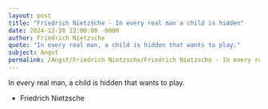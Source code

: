 ```yaml
---
layout: post
title: "Friedrich Nietzsche - In every real man a child is hidden"
date: 2024-12-28 12:00:00 -0000
author: Friedrich Nietzsche
quote: "In every real man, a child is hidden that wants to play."
subject: Angst
permalink: /Angst/Friedrich Nietzsche/Friedrich Nietzsche - In every real man a child is hidden
---
```


In every real man, a child is hidden that wants to play.

- Friedrich Nietzsche
